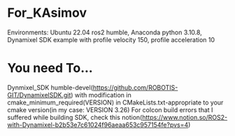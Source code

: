 # For_KAsimov
Environments: Ubuntu 22.04 ros2 humble, Anaconda python 3.10.8, Dynamixel SDK example with profile velocity 150, profile acceleration 10

# You need To...
Dynmixel_SDK humble-devel(https://github.com/ROBOTIS-GIT/DynamixelSDK.git) with modification in cmake_minimum_required(VERSION) in CMakeLists.txt-appropriate to your cmake version(in my case: VERSION 3.26)
For colcon build errors that I suffered while building SDK, check this notion(https://www.notion.so/ROS2-with-Dynamixel-b2b53e7c61024f96aeaa653c957154fe?pvs=4)
